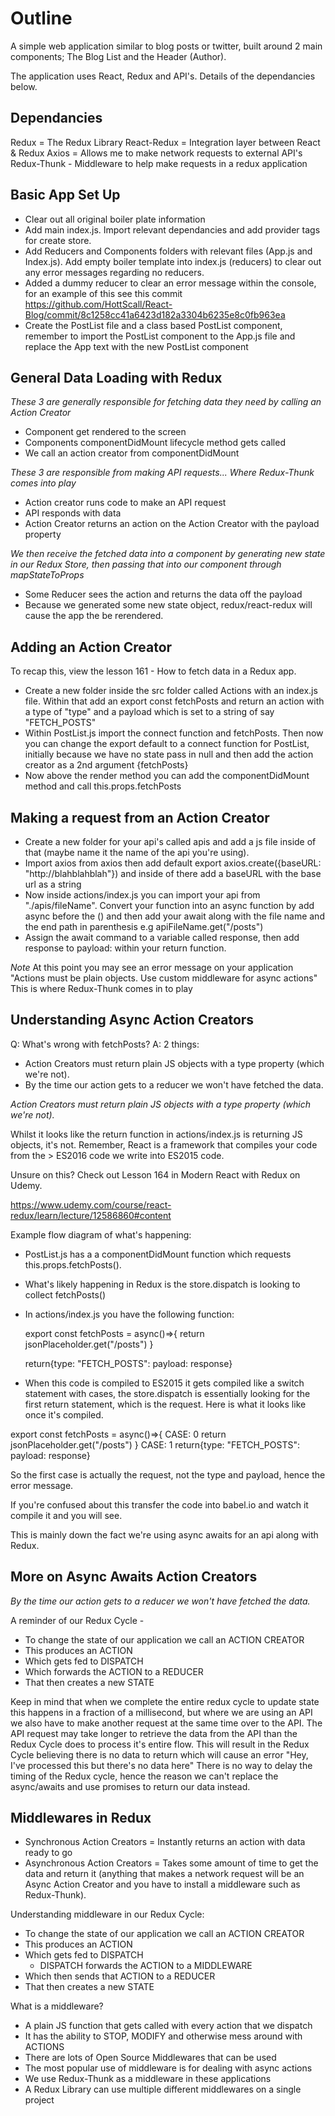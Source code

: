 <h1 align="centre">Outline</h1>

A simple web application similar to blog posts or twitter, built around 2 main components; The Blog List and the Header (Author).

The application uses React, Redux and API's. Details of the dependancies below.

<h2 align="centre">Dependancies</h2>

Redux = The Redux Library
React-Redux = Integration layer between React & Redux
Axios = Allows me to make network requests to external API's
Redux-Thunk - Middleware to help make requests in a redux application

<h2 align="centre"> Basic App Set Up </h2>

- Clear out all original boiler plate information
- Add main index.js. Import relevant dependancies and add provider tags for create store.
- Add Reducers and Components folders with relevant files (App.js and Index.js). Add empty boiler template into index.js (reducers) to clear out any error messages regarding no reducers.
- Added a dummy reducer to clear an error message within the console, for an example of this see this commit https://github.com/HottScall/React-Blog/commit/8c1258cc41a6423d182a3304b6235e8c0fb963ea
- Create the PostList file and a class based PostList component, remember to import the PostList component to the App.js file and replace the App text with the new PostList component

<h2 align="centre"> General Data Loading with Redux </h2>

_These 3 are generally responsible for fetching data they need by calling an Action Creator_

- Component get rendered to the screen
- Components componentDidMount lifecycle method gets called
- We call an action creator from componentDidMount

_These 3 are responsible from making API requests... Where Redux-Thunk comes into play_

- Action creator runs code to make an API request
- API responds with data
- Action Creator returns an action on the Action Creator with the payload property

_We then receive the fetched data into a component by generating new state in our Redux Store, then passing that into our component through mapStateToProps_

- Some Reducer sees the action and returns the data off the payload
- Because we generated some new state object, redux/react-redux will cause the app the be rerendered.

<h2 align="centre"> Adding an Action Creator </h2>

To recap this, view the lesson 161 - How to fetch data in a Redux app.

- Create a new folder inside the src folder called Actions with an index.js file. Within that add an export const fetchPosts and return an action with a type of "type" and a payload which is set to a string of say "FETCH_POSTS"
- Within PostList.js import the connect function and fetchPosts. Then now you can change the export default to a connect function for PostList, initially because we have no state pass in null and then add the action creator as a 2nd argument {fetchPosts}
- Now above the render method you can add the componentDidMount method and call this.props.fetchPosts

<h2 align="centre"> Making a request from an Action Creator</h2>

- Create a new folder for your api's called apis and add a js file inside of that (maybe name it the name of the api you're using).
- Import axios from axios then add default export axios.create({baseURL: "http://blahblahblah"}) and inside of there add a baseURL with the base url as a string
- Now inside actions/index.js you can import your api from "./apis/fileName". Convert your function into an async function by add async before the () and then add your await along with the file name and the end path in parenthesis e.g apiFileName.get("/posts")
- Assign the await command to a variable called response, then add response to payload: within your return function.

_Note_ At this point you may see an error message on your application "Actions must be plain objects. Use custom middleware for async actions" This is where Redux-Thunk comes in to play

<h2 align="centre">Understanding Async Action Creators</h2>

Q: What's wrong with fetchPosts?
A: 2 things:

- Action Creators must return plain JS objects with a type property (which we're not).
- By the time our action gets to a reducer we won't have fetched the data.

_Action Creators must return plain JS objects with a type property (which we're not)._

Whilst it looks like the return function in actions/index.js is returning JS objects, it's not. Remember, React is a framework that compiles your code from the > ES2016 code we write into ES2015 code.

Unsure on this? Check out Lesson 164 in Modern React with Redux on Udemy.

https://www.udemy.com/course/react-redux/learn/lecture/12586860#content

Example flow diagram of what's happening:

- PostList.js has a a componentDidMount function which requests this.props.fetchPosts().
- What's likely happening in Redux is the store.dispatch is looking to collect fetchPosts()
- In actions/index.js you have the following function:

  export const fetchPosts = async()=>{
  return jsonPlaceholder.get("/posts")
  }

  return{type: "FETCH_POSTS": payload: response}

- When this code is compiled to ES2015 it gets compiled like a switch statement with cases, the store.dispatch is essentially looking for the first return statement, which is the request. Here is what it looks like once it's compiled.

export const fetchPosts = async()=>{
CASE: 0
return jsonPlaceholder.get("/posts")
}
CASE: 1
return{type: "FETCH_POSTS": payload: response}

So the first case is actually the request, not the type and payload, hence the error message.

If you're confused about this transfer the code into babel.io and watch it compile it and you will see.

This is mainly down the fact we're using async awaits for an api along with Redux.

<h2 align="centre">More on Async Awaits Action Creators</h2>

_By the time our action gets to a reducer we won't have fetched the data._

A reminder of our Redux Cycle -

- To change the state of our application we call an ACTION CREATOR
- This produces an ACTION
- Which gets fed to DISPATCH
- Which forwards the ACTION to a REDUCER
- That then creates a new STATE

Keep in mind that when we complete the entire redux cycle to update state this happens in a fraction of a millisecond, but where we are using an API we also have to make another request at the same time over to the API.
The API request may take longer to retrieve the data from the API than the Redux Cycle does to process it's entire flow.
This will result in the Redux Cycle believing there is no data to return which will cause an error "Hey, I've processed this but there's no data here"
There is no way to delay the timing of the Redux cycle, hence the reason we can't replace the async/awaits and use promises to return our data instead.

<h2 align="centre">Middlewares in Redux</h2>

- Synchronous Action Creators = Instantly returns an action with data ready to go
- Asynchronous Action Creators = Takes some amount of time to get the data and return it (anything that makes a network request will be an Async Action Creator and you have to install a middleware such as Redux-Thunk).

Understanding middleware in our Redux Cycle:

- To change the state of our application we call an ACTION CREATOR
- This produces an ACTION
- Which gets fed to DISPATCH
  - DISPATCH forwards the ACTION to a MIDDLEWARE
- Which then sends that ACTION to a REDUCER
- That then creates a new STATE

What is a middleware?

- A plain JS function that gets called with every action that we dispatch
- It has the ability to STOP, MODIFY and otherwise mess around with ACTIONS
- There are lots of Open Source Middlewares that can be used
- The most popular use of middleware is for dealing with async actions
- We use Redux-Thunk as a middleware in these applications
- A Redux Library can use multiple different middlewares on a single project
